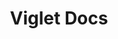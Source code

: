 ---
layout: default
title: Viglet Docs
banner-title: Viglet Documentation
description: Documentation about Viglet Products.
---